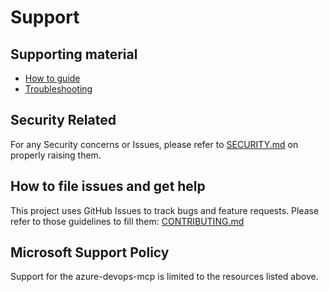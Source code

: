 # Support

## Supporting material

 - [How to guide](./docs/how-to.md)
 - [Troubleshooting](./docs/Troubleshooting.md)

## Security Related
For any Security concerns or Issues, please refer to [SECURITY.md](./SECURITY.md) on properly raising them.

## How to file issues and get help

This project uses GitHub Issues to track bugs and feature requests. Please refer to those guidelines to fill them: [CONTRIBUTING.md](./CONTRIBUTING.md)

## Microsoft Support Policy

Support for the azure-devops-mcp is limited to the resources listed above.